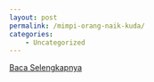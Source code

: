 ```yaml
---
layout: post
permalink: /mimpi-orang-naik-kuda/
categories:
    - Uncategorized
---
```


[Baca Selengkapnya](/10)